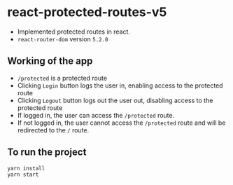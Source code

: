 # react-protected-routes-v5

- Implemented protected routes in react.
- ` react-router-dom ` version `5.2.0`

## Working of the app

- ` /protected ` is a protected route
- Clicking `Login` button logs the user in,  enabling access to the protected route
- Clicking `Logout` button logs out the user out, disabling access to the protected route
- If logged in, the user can access the `/protected` route.
- If not logged in, the user cannot access the `/protected` route and will be redirected to the ```/``` route.

## To run the project

```
yarn install
yarn start
```